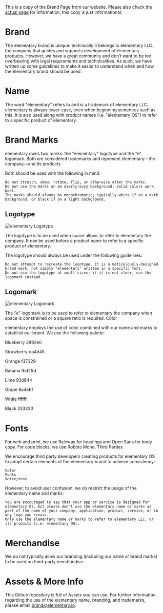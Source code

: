 This is a copy of the Brand Page from our website. Please also check the [actual page](http://elementary.io/brand) for information, this copy is just informational.

# Brand
The elementary brand is unique: technically it belongs to elementary LLC., the company that guides and supports development of elementary products. However, we have a great community and don’t want to be too overbearing with legal requirements and technicalities. As such, we have written up some guidelines to make it easier to understand when and how the elementary brand should be used.

# Name
The word "elementary" refers to and is a trademark of elementary LLC. elementary is always lower-case, even when beginning sentences such as this. It is also used along with product names (i.e. "elementary OS") to refer to a specific product of elementary.

# Brand Marks

elementary owns two marks: the "elementary" logotype and the "e" logomark. Both are considered trademarks and represent elementary—the company—and its products.

Both should be used with the following in mind:

    Do not stretch, skew, rotate, flip, or otherwise alter the marks.
    Do not use the marks on an overly-busy background; solid colors work best.
    The marks should always be monochromatic; typically white if on a dark background, or black if on a light background.

## Logotype
![elementary Logotype](./851x315_blue.png)

The logotype is to be used when space allows to refer to elementary the company. It can be used before a product name to refer to a specific product of elementary.

The logotype should always be used under the following guidelines:

    Do not attempt to recreate the logotype. It is a meticulously-designed brand mark, not simply "elementary" written in a specific font.
    Do not use the logotype at small sizes; if it is not clear, use the logomark instead.

## Logomark
![elementary Logomark](./125x125.png)

The "e" logomark is to be used to refer to elementary the company when space is constrained or a square ratio is required.
Color

elementary employs the use of color combined with our name and marks to establish our brand. We use the following palette:

Blueberry
    3892e0

Strawberry
    da4d45

Orange
    f37329

Banana
    fbd25d

Lime
    93d844

Grape
    8a4ebf

White
    ffffff

Black
    333333

# Fonts

For web and print, we use Raleway for headings and Open Sans for body copy. For code blocks, we use Roboto Mono.
Third Parties

We encourage third party developers creating products for elementary OS to adopt certain elements of the elementary brand to achieve consistency:

    Color
    Fonts
    Voice/tone

However, to avoid user confusion, we do restrict the usage of the elementary name and marks:

    You are encouraged to say that your app or service is designed for elementary OS, but please don't use the elementary name or marks as part of the name of your company, application, product, service, or in any logo you create.
    Only use the elementary name or marks to refer to elementary LLC. or its products (i.e. elementary OS).

# Merchandise

We do not typically allow our branding (including our name or brand marks) to be used on third-party merchandise.

# Assets & More Info
This Github repository is full of Assets you can use.
For further information regarding the use of the elementary name, branding, and trademarks, please email brand@elementary.io.
